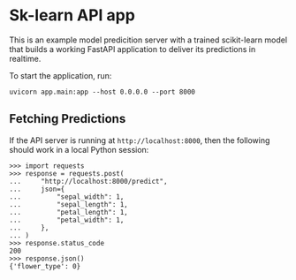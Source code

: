 # Sk-learn API app
This is an example model predicition server  with a trained scikit-learn model that builds a working FastAPI application to deliver its predictions in realtime.

To start the application, run:
```
uvicorn app.main:app --host 0.0.0.0 --port 8000
```

## Fetching Predictions

If the API server is running at `http://localhost:8000`, then the following should work in a local Python session:
```text
>>> import requests
>>> response = requests.post(
...     "http://localhost:8000/predict",
...     json={
...         "sepal_width": 1,
...         "sepal_length": 1,
...         "petal_length": 1,
...         "petal_width": 1,
...     },
... )
>>> response.status_code
200
>>> response.json()
{'flower_type': 0}
```
